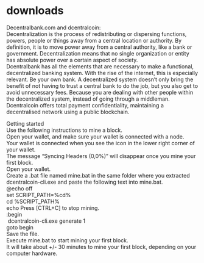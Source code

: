 # downloads

Decentralbank.com and dcentralcoin:<br>
Decentralization is the process of redistributing or dispersing functions, powers, people or things away from a central location or authority. By definition, it is to move power away from a central authority, like a bank or government. Decentralization means that no single organization or entity has absolute power over a certain aspect of society.<br>
Dcentralbank has all the elements that are necessary to make a functional, decentralized banking system. With the rise of the internet, this is especially relevant. Be your own bank. A decentralized system doesn’t only bring the benefit of not having to trust a central bank to do the job, but you also get to avoid unnecessary fees. Because you are dealing with other people within the decentralized system, instead of going through a middleman. Dcentralcoin offers total payment confidentiality, maintaining a decentralised network using a public blockchain.<br>

Getting started<br>
Use the following instructions to mine a block.<br>
Open your wallet, and make sure your wallet is connected with a node. <br>
Your wallet is connected when you see the icon in the lower right corner of your wallet.<br>
The message “Syncing Headers (0,0%)” will disappear once you mine your first block.<br>
Open your wallet.<br>
Create a .bat file named mine.bat in the same folder where you extracted dcentralcoin-cli.exe and paste the following text into mine.bat.<br>
@echo off<br>
set SCRIPT_PATH=%cd%<br>
cd %SCRIPT_PATH%<br>
echo Press [CTRL+C] to stop mining.<br>
:begin<br>
 dcentralcoin-cli.exe generate 1<br>
goto begin <br>
Save the file.<br>
Execute mine.bat to start mining your first block.<br>
It will take about +/- 30 minutes to mine your first block, depending on your computer hardware.<br>
